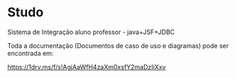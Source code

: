 # Studo
Sistema de Integração aluno professor - java+JSF+JDBC

Toda a documentação (Documentos de caso de uso e diagramas) pode ser encontrada em:

https://1drv.ms/f/s!AgjAaWfH4zaXm0xsfY2maDzIiXxv

